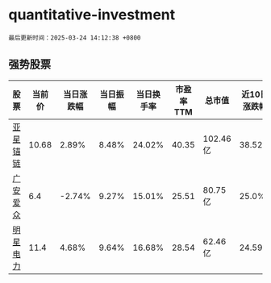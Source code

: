 # quantitative-investment

`最后更新时间：2025-03-24 14:12:38 +0800`

## 强势股票

|股票|当前价|当日涨跌幅|当日振幅|当日换手率|市盈率TTM|总市值|近10日涨跌幅|
|----|----|----|----|----|----|----|----|
|[亚星锚链](https://xueqiu.com/S/SH601890)|10.68|2.89%|8.48%|24.02%|40.35|102.46亿|38.52%|
|[广安爱众](https://xueqiu.com/S/SH600979)|6.4|-2.74%|9.27%|15.01%|25.51|80.75亿|25.0%|
|[明星电力](https://xueqiu.com/S/SH600101)|11.4|4.68%|9.64%|16.68%|28.54|62.46亿|24.59%|
